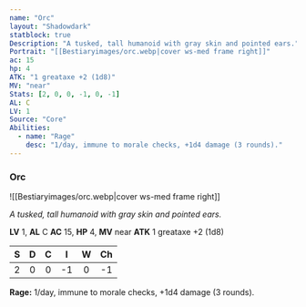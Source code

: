 ```yaml
---
name: "Orc"
layout: "Shadowdark"
statblock: true
Description: "A tusked, tall humanoid with gray skin and pointed ears."
Portrait: "[[Bestiaryimages/orc.webp|cover ws-med frame right]]"
ac: 15
hp: 4
ATK: "1 greataxe +2 (1d8)"
MV: "near"
Stats: [2, 0, 0, -1, 0, -1]
AL: C
LV: 1
Source: "Core"
Abilities:
  - name: "Rage"
    desc: "1/day, immune to morale checks, +1d4 damage (3 rounds)."
---
```


### Orc

![[Bestiaryimages/orc.webp|cover ws-med frame right]]

_A tusked, tall humanoid with gray skin and pointed ears._

**LV** 1, **AL** C
**AC** 15, **HP** 4, **MV** near
**ATK** 1 greataxe +2 (1d8)

|  S  |  D  |  C  |  I  |  W  |  Ch  |
|:---:|:---:|:---:|:---:|:---:|:----:|
| 2 | 0 | 0 | -1 | 0 | -1 |

**Rage:** 1/day, immune to morale checks, +1d4 damage (3 rounds).

